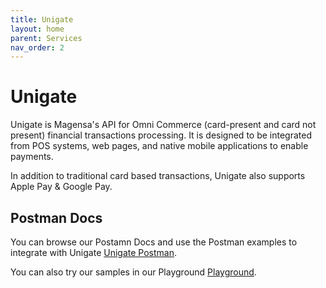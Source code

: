```yaml
---
title: Unigate
layout: home
parent: Services
nav_order: 2
---
```


# Unigate

Unigate is Magensa's API for Omni Commerce (card-present and card not present) financial transactions processing. It is designed to be integrated from POS systems, web pages, and native mobile applications to enable payments.

In addition to traditional card based transactions, Unigate also supports Apple Pay & Google Pay.

## Postman Docs

You can browse our Postamn Docs and use the Postman examples to integrate with Unigate [Unigate Postman](https://documenter.getpostman.com/view/33729815/2sAXxWYTix).


You can also try our samples in our Playground  [Playground](https://rms.magensa.net/Test/demo/UnigateDemo.html).

